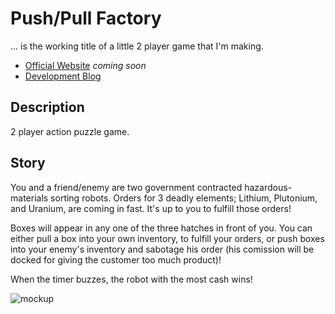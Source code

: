 # Push/Pull Factory
... is the working title of a little 2 player game that I'm making.

- [Official Website](http://gageh.us/githubgameoff/2012/) *coming soon*
- [Development Blog]( http://blog.gageh.us/?tag=github-gameoff)

## Description

2 player action puzzle game.

## Story

You and a friend/enemy are two government contracted hazardous-materials sorting robots. Orders for 3 deadly elements; Lithium, Plutonium, and Uranium, are coming in fast. It's up to you to fulfill those orders!

Boxes will appear in any one of the three hatches in front of you. You can either pull a box into your own inventory, to fulfill your orders, or push boxes into your enemy's inventory and sabotage his order (his comission will be docked for giving the customer too much product)!

When the timer buzzes, the robot with the most cash wins!

![mockup](http://blog.gageh.us/wp-content/uploads/2012/10/20121026_134936-1024x768.jpg)